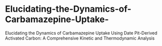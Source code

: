 # Elucidating-the-Dynamics-of-Carbamazepine-Uptake-
Elucidating the Dynamics of Carbamazepine Uptake Using Date Pit-Derived Activated Carbon: A Comprehensive Kinetic and Thermodynamic Analysis
